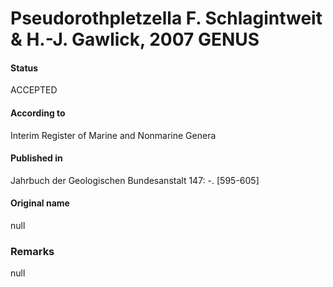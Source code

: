 Pseudorothpletzella F. Schlagintweit & H.-J. Gawlick, 2007 GENUS
=======

#### Status
ACCEPTED

#### According to
Interim Register of Marine and Nonmarine Genera

#### Published in
Jahrbuch der Geologischen Bundesanstalt 147: -. [595-605]

#### Original name
null

### Remarks
null